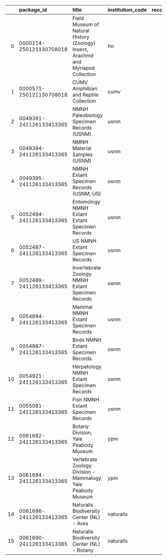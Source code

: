 |    | package_id              | title                                                                              | institution_code   |   record_count | download_date   | filter_parameter   | filter_value   | doi                             |
|---:|:------------------------|:-----------------------------------------------------------------------------------|:-------------------|---------------:|:----------------|:-------------------|:---------------|:--------------------------------|
|  0 | 0000214-250121130708018 | Field Museum of Natural History (Zoology) Insect, Arachnid and Myriapod Collection | fm                 |         478711 | 2025-01-20      |                    |                | https://doi.org/10.15468/0ywfpc |
|  1 | 0000571-250121130708018 | CUMV Amphibian and Reptile Collection                                              | cumv               |          26789 | 2024-01-21      |                    |                | https://doi.org/10.15468/emivh3 |
|  2 | 0049391-241126133413365 | NMNH Paleobiology Specimen Records (USNM)                                          | usnm               |         724508 | 2024-12-26      |                    |                | https://doi.org/10.15468/7m0fvd |
|  3 | 0049394-241126133413365 | NMNH Material Samples (USNM)                                                       | usnm               |         338887 | 2024-12-26      |                    |                | https://doi.org/10.15468/jb9tdf |
|  4 | 0049395-241126133413365 | NMNH Extant Specimen Records (USNM, US)                                            | usnm               |        9277970 | 2024-12-26      |                    |                | https://doi.org/10.15468/hnhrg3 |
|  5 | 0052484-241126133413365 | Entomology NMNH Extant Extant Specimen Records                                     | usnm               |         606772 | 2024-12-31      | collectionCode     | ent            | https://doi.org/10.15468/hnhrg3 |
|  6 | 0052487-241126133413365 | US NMNH Extant Specimen Records                                                    | usnm               |        4517197 | 2024-12-31      | collectionCode     | us             | https://doi.org/10.15468/hnhrg3 |
|  7 | 0052489-241126133413365 | Invertebrate Zoology NMNH Extant Specimen Records                                  | usnm               |        1926624 | 2024-12-31      | collectionCode     | iz             | https://doi.org/10.15468/hnhrg3 |
|  8 | 0054884-241126133413365 | Mammal NMNH Extant Specimen Records                                                | usnm               |         601451 | 2025-01-02      | collectionCode     | mamm           | https://doi.org/10.15468/hnhrg3 |
|  9 | 0054887-241126133413365 | Birds NMNH Extant Specimen Records                                                 | usnm               |         584592 | 2025-01-02      | collectionCode     | birds          | https://doi.org/10.15468/hnhrg3 |
| 10 | 0054921-241126133413365 | Herpetology NMNH Extant Specimen Records                                           | usnm               |         584297 | 2025-01-02      | collectionCode     | herp           | https://doi.org/10.15468/hnhrg3 |
| 11 | 0055081-241126133413365 | Fish NMNH Extant Specimen Records                                                  | usnm               |         457427 | 2025-01-02      | collectionCode     | fish           | https://doi.org/10.15468/hnhrg3 |
| 12 | 0061682-241126133413365 | Botany Division, Yale Peabody Museum                                               | ypm                |         186529 | 2025-01-08      |                    |                | https://doi.org/10.15468/hrztgn |
| 13 | 0061684-241126133413365 | Vertebrate Zoology Division - Mammalogy, Yale Peabody Museum                       | ypm                |          18866 | 2025-01-08      |                    |                | https://doi.org/10.15468/4mm6uc |
| 14 | 0061686-241126133413365 | Naturalis Biodiversity Center (NL) - Aves                                          | naturalis          |         290930 | 2025-01-08      |                    |                | https://doi.org/10.15468/dxmzbz |
| 15 | 0061690-241126133413365 | Naturalis Biodiversity Center (NL) - Botany                                        | naturalis          |        5030692 | 2025-01-08      |                    |                | https://doi.org/10.15468/ib5ypt |
